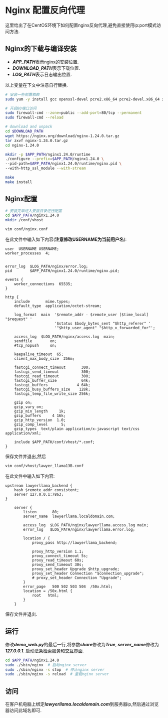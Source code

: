 # Nginx 配置反向代理
这里给出了在CentOS环境下如何配置nginx反向代理,避免直接使用ip:port模式访问方法.

## Nginx的下载与编译安装
* ***APP_PATH***表示nginx的安装位置.
* ***DOWNLOAD_PATH***表示下载位置.
* ***LOG_PATH***表示日志输出位置.

以上变量在下文中注意自行替换.

```bash
# 安装一些前置依赖
sudo yum -y install gcc openssl-devel pcre2.x86_64 pcre2-devel.x86_64 zlib.x86_64 zlib-devel.x86_64 

# 开启80端口访问
sudo firewall-cmd --zone=public --add-port=80/tcp --permanent 
sudo firewall-cmd --reload 

# download and unpack
cd $DOWNLOAD_PATH
wget https://nginx.org/download/nginx-1.24.0.tar.gz
tar zxvf nginx-1.24.0.tar.gz
cd nginx-1.24.0

mkdir -p $APP_PATH/nginx1.24.0/runtime
./configure --prefix=$APP_PATH/nginx1.24.0 \
--pid-path=$APP_PATH/nginx1.24.0/runtime/nginx.pid \
--with-http_ssl_module --with-stream

make
make install
```
## Nginx配置
```bash
# 安装完毕进入安装目录进行配置
cd $APP_PATH/nginx1.24.0 
mkdir /conf/vhost 

vim conf/nginx.conf 
```

在此文件中输入如下内容(**注意修改USERNAME为当前用户名**):
```
user  USERNAME USERNAME;
worker_processes  4; 

 
error_log  $LOG_PATH/nginx/error.log; 
pid        $APP_PATH/nginx1.24.0/runtime/nginx.pid; 

events {
    worker_connections  65535; 
} 

http {
    include       mime.types; 
    default_type  application/octet-stream; 

    log_format  main  '$remote_addr - $remote_user [$time_local] "$request" ' 
                      '$status $body_bytes_sent "$http_referer" ' 
                      '"$http_user_agent" "$http_x_forwarded_for"'; 

    access_log  $LOG_PATH/nginx/access.log  main;
    sendfile        on; 
    #tcp_nopush     on;

    keepalive_timeout  65; 
    client_max_body_size  256m; 

    fastcgi_connect_timeout       300; 
    fastcgi_send_timeout          300; 
    fastcgi_read_timeout          300; 
    fastcgi_buffer_size           64k; 
    fastcgi_buffers             4 64k; 
    fastcgi_busy_buffers_size    128k; 
    fastcgi_temp_file_write_size 256k; 

    gzip on;
    gzip_vary on;
    gzip_min_length     1k;
    gzip_buffers     4 16k;
    gzip_http_version  1.0;
    gzip_comp_level      5;
    gzip_types  text/plain application/x-javascript text/css application/xml; 

    include $APP_PATH/conf/vhost/*.conf; 
}

```

保存文件并退出,然后

```bash
vim conf/vhost/lawyer_llama13B.conf
```

在此文件中输入如下内容:
```
upstream lawyerllama_backend {
    hash $remote_addr consistent;
    server 127.0.0.1:7863;
}

    server {
        listen       80;
        server_name  lawyerllama.localdomain.com;

        access_log  $LOG_PATH/nginx/lawyerllama.access.log main;
        error_log   $LOG_PATH/nginx/lawyerllama.error.log;

        location / {
            proxy_pass http://lawyerllama_backend;
            
            proxy_http_version 1.1;
            proxy_connect_timeout 5s;
            proxy_read_timeout 60s;
            proxy_send_timeout 30s;
            proxy_set_header Upgrade $http_upgrade;
            proxy_set_header Connection "$connection_upgrade";
            # proxy_set_header Connection "Upgrade";
        }
        error_page   500 502 503 504  /50x.html;
        location = /50x.html {
            root   html;
        }
    }
```
保存文件并退出.
## 运行
修改***demo_web.py***的最后一行,将参数***share***修改为***True***, ***server_name***修改为***127.0.0.1***.
启动法条[检索服务](./run_inference.md)和[交互界面]((./run_inference.md)).

```bash
cd $APP_PATH/nginx1.24.0 
sudo ./sbin/nginx  # 启动nginx server
sudo ./sbin/nginx -s stop  # 停止nginx server
sudo ./sbin/nginx -s reload  # 重载nginx server
```

## 访问
在客户机电脑上绑定***lawyerllama.localdomain.com***到服务器ip,然后通过浏览器访问此域名即可.